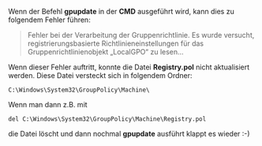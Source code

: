Wenn der Befehl **gpupdate** in der **CMD** ausgeführt wird, kann dies zu folgendem Fehler führen:

> Fehler bei der Verarbeitung der Gruppenrichtlinie. Es wurde versucht, registrierungsbasierte Richtlinieneinstellungen für das Gruppenrichtlinienobjekt „LocalGPO“ zu lesen…

Wenn dieser Fehler auftritt, konnte die Datei **Registry.pol** nicht aktualisiert werden. Diese Datei versteckt sich in folgendem Ordner:

```console
C:\Windows\System32\GroupPolicy\Machine\
```
Wenn man dann z.B. mit

```console
del C:\Windows\System32\GroupPolicy\Machine\Registry.pol
```

die Datei löscht und dann nochmal **gpupdate** ausführt klappt es wieder :-)
